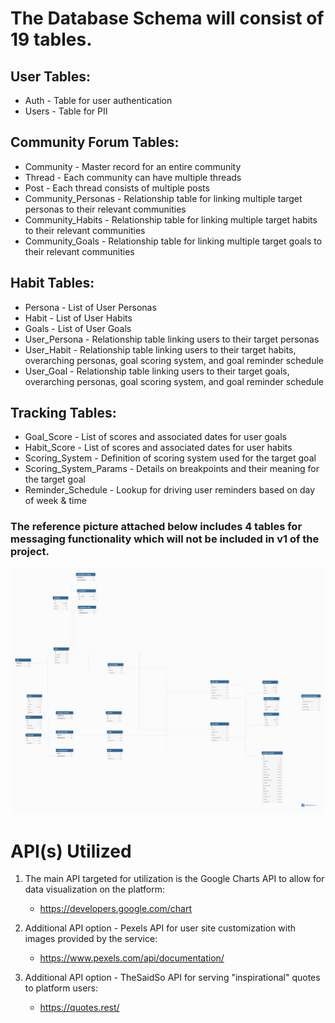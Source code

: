 # The Database Schema will consist of 19 tables.

## User Tables:
- Auth - Table for user authentication
- Users - Table for PII

## Community Forum Tables:
- Community - Master record for an entire community
- Thread - Each community can have multiple threads
- Post - Each thread consists of multiple posts
- Community_Personas - Relationship table for linking multiple target personas to their relevant communities
- Community_Habits - Relationship table for linking multiple target habits to their relevant communities
- Community_Goals - Relationship table for linking multiple target goals to their relevant communities

## Habit Tables:
- Persona - List of User Personas
- Habit - List of User Habits
- Goals - List of User Goals
- User_Persona - Relationship table linking users to their target personas
- User_Habit - Relationship table linking users to their target habits, overarching personas, goal scoring system, and goal reminder schedule
- User_Goal - Relationship table linking users to their target goals, overarching personas, goal scoring system, and goal reminder schedule

## Tracking Tables:
- Goal_Score - List of scores and associated dates for user goals
- Habit_Score - List of scores and associated dates for user habits
- Scoring_System - Definition of scoring system used for the target goal
- Scoring_System_Params - Details on breakpoints and their meaning for the target goal
- Reminder_Schedule - Lookup for driving user reminders based on day of week & time


### The reference picture attached below includes 4 tables for messaging functionality which will not be included in v1 of the project.
![DB Schema](application/DB_Schema.png "Better Everyday Database Schema")


# API(s) Utilized

1. The main API targeted for utilization is the Google Charts API to allow for data visualization on the platform:
    - https://developers.google.com/chart

2. Additional API option - Pexels API for user site customization with images provided by the service:
   - https://www.pexels.com/api/documentation/ 

3. Additional API option - TheSaidSo API for serving "inspirational" quotes to platform users:
   - https://quotes.rest/

